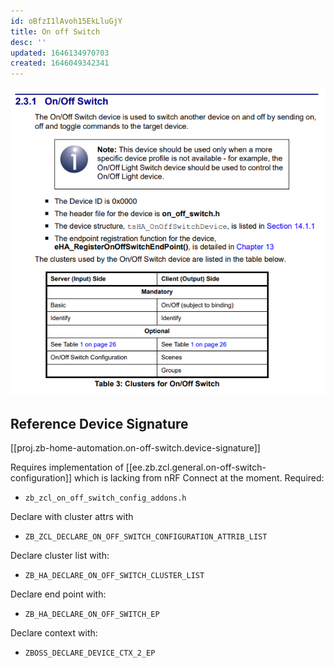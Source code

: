```yaml
---
id: oBfzI1lAvoh15EkLluGjY
title: On off Switch
desc: ''
updated: 1646134970703
created: 1646049342341
---
```


![](assets/images/2022-02-28-22-04-52.png)

## Reference Device Signature

[[proj.zb-home-automation.on-off-switch.device-signature]]


Requires implementation of [[ee.zb.zcl.general.on-off-switch-configuration]] which is lacking from nRF Connect at the moment. Required:

- `zb_zcl_on_off_switch_config_addons.h`


Declare with cluster attrs with

- `ZB_ZCL_DECLARE_ON_OFF_SWITCH_CONFIGURATION_ATTRIB_LIST`

Declare cluster list with:

- `ZB_HA_DECLARE_ON_OFF_SWITCH_CLUSTER_LIST`

Declare end point with:

- `ZB_HA_DECLARE_ON_OFF_SWITCH_EP`

Declare context with:

- `ZBOSS_DECLARE_DEVICE_CTX_2_EP`